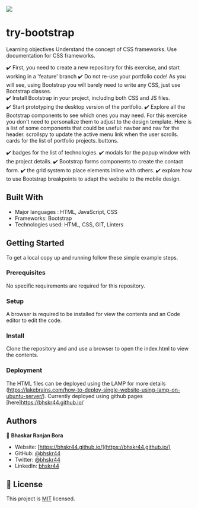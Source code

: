 ![](https://img.shields.io/badge/Microverse-blueviolet)

# try-bootstrap

Learning objectives Understand the concept of CSS frameworks. Use documentation for CSS frameworks.

:heavy_check_mark: First, you need to create a new repository for this exercise, and start working in a 'feature' branch :heavy_check_mark: Do not re-use your portfolio code! As you will see, using Bootstrap you will barely need to write any CSS, just use Bootstrap classes.  
:heavy_check_mark: Install Bootstrap in your project, including both CSS and JS files.  
:heavy_check_mark: Start prototyping the desktop version of the portfolio.
:heavy_check_mark: Explore all the Bootstrap components to see which ones you may need. For this exercise you don't need to personalize them to adjust to the design template. Here is a list of some components that could be useful:
navbar and nav for the header.
scrollspy to update the active menu link when the user scrolls.
cards for the list of portfolio projects.
buttons.

:heavy_check_mark: badges for the list of technologies.
:heavy_check_mark: modals for the popup window with the project details.
:heavy_check_mark: Bootstrap forms components to create the contact form.
:heavy_check_mark: the grid system to place elements inline with others.
:heavy_check_mark: explore how to use Bootstrap breakpoints to adapt the website to the mobile design.

## Built With

- Major languages : HTML, JavaScript, CSS
- Frameworks: Bootstrap
- Technologies used: HTML, CSS, GIT, Linters

## Getting Started

To get a local copy up and running follow these simple example steps.

### Prerequisites

No specific requirements are required for this repository.

### Setup

A browser is required to be installed for view the contents and an Code editor to edit the code.

### Install

Clone the repository and and use a browser to open the index.html to view the contents.

### Deployment

The HTML files can be deployed using the LAMP for more details (https://lakebrains.com/how-to-deploy-single-website-using-lamp-on-ubuntu-server/). Currently deployed using github pages [here]https://bhskr44.github.io/

## Authors

👤 **Bhaskar Ranjan Bora**

- Website: [https://bhskr44.github.io/](https://bhskr44.github.io/)
- GitHub: [@bhskr44](https://github.com/bhskr44)
- Twitter: [@bhskr44](https://twitter.com/bhskr44)
- LinkedIn: [bhskr44](https://linkedin.com/in/bhskr44)

## 📝 License

This project is [MIT](./LICENSE) licensed.
